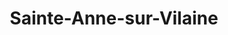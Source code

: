 ---
title: Sainte-Anne-sur-Vilaine
url: /sainte-anne-sur-vilaine/
latitude: 47.73
longitude: -1.825
---